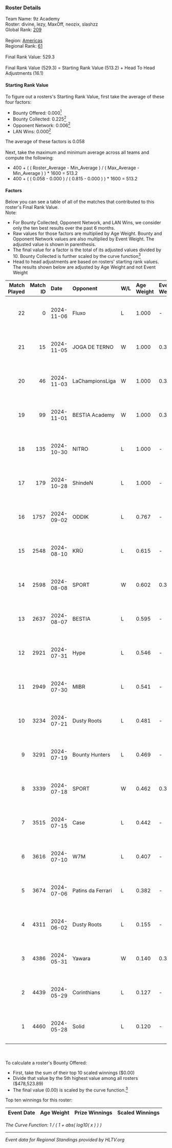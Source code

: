 ### Roster Details<br />
Team Name: 9z Academy<br />
Roster: divine, lezy, MaxOff, neozix, slashzz<br />
Global Rank: [209](../../standings_global_2024_11_06.md)<br />
<br />
Region: [Americas]( ../../standings_americas_2024_11_06.md)<br />
Regional Rank: [61]( ../../standings_americas_2024_11_06.md)<br />
<br />
Final Rank Value:  529.3<br />
<br />
Final Rank Value (529.3) = Starting Rank Value (513.2) + Head To Head Adjustments (16.1)<br />

#### Starting Rank Value<br />
To figure out a rosters's Starting Rank Value, first take the average of these four factors:<br />
- Bounty Offered: 0.000[<sup>1</sup>](#table2)
- Bounty Collected: 0.225[<sup>2</sup>](#table1)
- Opponent Network: 0.006[<sup>2</sup>](#table1)
- LAN Wins: 0.000[<sup>2</sup>](#table1)

The average of these factors is 0.058<br />
<br />
Next, take the maximum and minimum average across all teams and compute the following:<br />
- 400 + ( ( Roster_Average - Min_Average ) / ( Max_Average - Min_Average ) ) * 1600 = 513.2
- 400 + ( ( 0.058 - 0.000 ) / ( 0.815 - 0.000 ) ) * 1600 = 513.2


#### Factors<br />
Below you can see a table of all of the matches that contributed to this roster's Final Rank Value.<br />
Note:<br />

- For Bounty Collected, Opponent Network, and LAN Wins, we consider only the ten best results over the past 6 months.
- Raw values for those factors are multiplied by Age Weight. Bounty and Opponent Network values are also multiplied by Event Weight. The adjusted value is shown in parenthesis.
- The final value for a factor is the total of its adjusted values divided by 10. Bounty Collected is further scaled by the curve function[<sup>3</sup>](#curveFunction)
- Head to head adjustments are based on rosters' starting rank values. The results shown below are adjusted by Age Weight and not Event Weight
<span id="table1"></span><br />


| Match Played | Match ID | Date       | Opponent          | W/L | Age Weight | Event Weight | Bounty Collected | Opponent Network | LAN Wins  | H2H Adj. | Roster                                |
| -: | -: | :- | :- | :- | :- | :- | :- | :- | :- | -: | :- |
|           22 |        0 | 2024-11-06 | Fluxo             | L   | 1.000      | -            | -                | -                | -         |    -0.91 | divine, lezy, MaxOff, neozix, slashzz |
|           21 |       15 | 2024-11-05 | JOGA DE TERNO     | W   | 1.000      | 0.371        | 0.000 (0.000)    | 0.074 (0.027)    | 0 (0.000) |    14.66 | divine, lezy, MaxOff, neozix, slashzz |
|           20 |       46 | 2024-11-03 | LaChampionsLiga   | W   | 1.000      | 0.371        | 0.008 (0.003)    | 0.037 (0.014)    | 0 (0.000) |    15.69 | divine, lezy, MaxOff, neozix, slashzz |
|           19 |       99 | 2024-11-01 | BESTIA Academy    | W   | 1.000      | 0.371        | 0.000 (0.000)    | 0.000 (0.000)    | 0 (0.000) |    10.60 | divine, lezy, MaxOff, neozix, slashzz |
|           18 |      135 | 2024-10-30 | NITRO             | L   | 1.000      | -            | -                | -                | -         |   -15.04 | divine, lezy, MaxOff, neozix, slashzz |
|           17 |      179 | 2024-10-28 | ShindeN           | L   | 1.000      | -            | -                | -                | -         |    -6.67 | divine, lezy, MaxOff, neozix, slashzz |
|           16 |     1757 | 2024-09-02 | ODDIK             | L   | 0.767      | -            | -                | -                | -         |    -1.02 | divine, lezy, MaxOff, neozix, slashzz |
|           15 |     2548 | 2024-08-10 | KRÜ               | L   | 0.615      | -            | -                | -                | -         |    -3.12 | divine, lezy, MaxOff, neozix, slashzz |
|           14 |     2598 | 2024-08-08 | SPORT             | W   | 0.602      | 0.333        | 0.001 (0.000)    | 0.041 (0.008)    | 0 (0.000) |    12.37 | divine, lezy, MaxOff, neozix, slashzz |
|           13 |     2637 | 2024-08-07 | BESTIA            | L   | 0.595      | -            | -                | -                | -         |    -1.23 | divine, lezy, MaxOff, neozix, slashzz |
|           12 |     2921 | 2024-07-31 | Hype              | L   | 0.546      | -            | -                | -                | -         |    -2.67 | divine, lezy, MaxOff, neozix, slashzz |
|           11 |     2949 | 2024-07-30 | MIBR              | L   | 0.541      | -            | -                | -                | -         |    -0.22 | divine, lezy, MaxOff, neozix, slashzz |
|           10 |     3234 | 2024-07-21 | Dusty Roots       | L   | 0.481      | -            | -                | -                | -         |    -3.56 | divine, lezy, MaxOff, neozix, slashzz |
|            9 |     3291 | 2024-07-19 | Bounty Hunters    | L   | 0.469      | -            | -                | -                | -         |    -2.48 | divine, lezy, MaxOff, neozix, slashzz |
|            8 |     3339 | 2024-07-18 | SPORT             | W   | 0.462      | 0.371        | 0.001 (0.000)    | 0.041 (0.007)    | 0 (0.000) |    10.12 | divine, lezy, MaxOff, neozix, slashzz |
|            7 |     3515 | 2024-07-15 | Case              | L   | 0.442      | -            | -                | -                | -         |    -1.67 | divine, lezy, MaxOff, neozix, slashzz |
|            6 |     3616 | 2024-07-10 | W7M               | L   | 0.407      | -            | -                | -                | -         |    -3.29 | divine, lezy, MaxOff, neozix, slashzz |
|            5 |     3674 | 2024-07-06 | Patins da Ferrari | L   | 0.382      | -            | -                | -                | -         |    -3.46 | divine, lezy, MaxOff, neozix, slashzz |
|            4 |     4311 | 2024-06-02 | Dusty Roots       | L   | 0.155      | -            | -                | -                | -         |    -1.02 | divine, lezy, MaxOff, neozix, slashzz |
|            3 |     4386 | 2024-05-31 | Yawara            | W   | 0.140      | 0.371        | 0.000 (0.000)    | 0.091 (0.005)    | 0 (0.000) |     2.20 | divine, lezy, MaxOff, neozix, slashzz |
|            2 |     4439 | 2024-05-29 | Corinthians       | L   | 0.127      | -            | -                | -                | -         |    -2.61 | divine, lezy, MaxOff, neozix, slashzz |
|            1 |     4460 | 2024-05-28 | Solid             | L   | 0.120      | -            | -                | -                | -         |    -0.56 | divine, lezy, MaxOff, neozix, slashzz |

<br />
<span id="table2"></span><br />
To calculate a roster's Bounty Offered:<br />

- First, take the sum of their top 10 scaled winnings ($0.00)
- Divide that value by the 5th highest value among all rosters ($478,523.89)
- The final value (0.00) is scaled by the curve function.[<sup>3</sup>](#curveFunction)

Top ten winnings for this roster:<br />

| Event Date | Age Weight | Prize Winnings | Scaled Winnings |
| :- | -: | :- | :- |


<span id="curveFunction"></span>_The Curve Function: 1 / ( 1 + abs( log10( x ) ) )_<br />

---
_Event data for Regional Standings provided by HLTV.org_<br />
